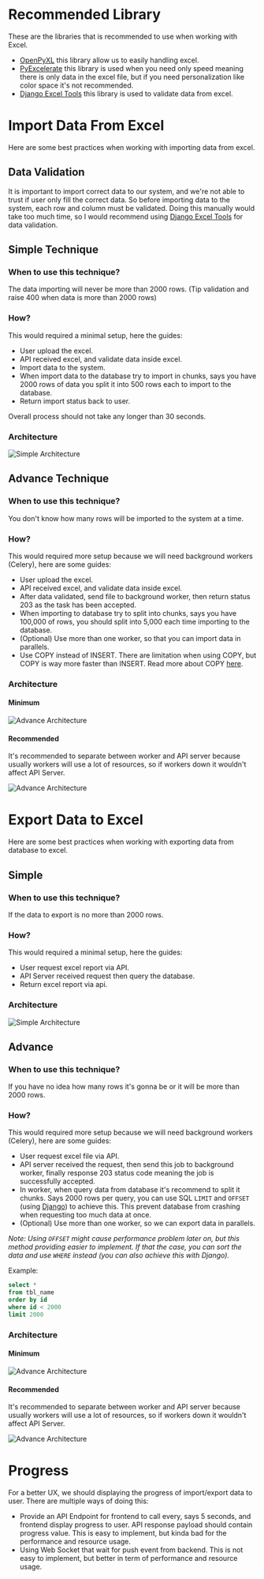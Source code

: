 # Recommended Library

These are the libraries that is recommended to use when working with Excel.

- [OpenPyXL](https://openpyxl.readthedocs.io/en/stable/) this library allow us to
easily handling excel.
- [PyExcelerate](https://github.com/kz26/PyExcelerate) this library is used when
you need only speed meaning there is only data in the excel file, but if you need
personalization like color space it's not recommended.
- [Django Excel Tools](https://github.com/NorakGithub/django-excel-tools) this library
is used to validate data from excel.

# Import Data From Excel

Here are some best practices when working with importing data from excel.

## Data Validation

It is important to import correct data to our system, and we're not able to
trust if user only fill the correct data. So before importing data to the system,
each row and column must be validated. Doing this manually would take
too much time, so I would recommend using [Django Excel Tools](https://github.com/NorakGithub/django-excel-tools) for data validation.

## Simple Technique

### When to use this technique?

The data importing will never be more than 2000 rows. (Tip validation and raise
400 when data is more than 2000 rows)

### How?

This would required a minimal setup, here the guides:

- User upload the excel.
- API received excel, and validate data inside excel.
- Import data to the system.
- When import data to the database try to import in chunks, says you have 2000
rows of data you split it into 500 rows each to import to the database.
- Return import status back to user.

Overall process should not take any longer than 30 seconds.

### Architecture

![Simple Architecture](img/simple-architecture.jpeg)

## Advance Technique

### When to use this technique?

You don't know how many rows will be imported to the system at a time.

### How?

This would required more setup because we will need background workers (Celery),
here are some guides:

- User upload the excel.
- API received excel, and validate data inside excel.
- After data validated, send file to background worker, then return status 203 as
the task has been accepted.
- When importing to database try to split into chunks, says you have 100,000 of
rows, you should split into 5,000 each time importing to the database.
- (Optional) Use more than one worker, so that you can import data in parallels.
- Use COPY instead of INSERT. There are limitation when using COPY, but COPY is
way more faster than INSERT. Read more about COPY [here](https://www.postgresql.org/docs/9.2/sql-copy.html).

### Architecture

#### Minimum

![Advance Architecture](img/advance-minimum-architecture.png)

#### Recommended

It's recommended to separate between worker and API server because usually workers
will use a lot of resources, so if workers down it wouldn't affect API Server.

![Advance Architecture](img/advance-recommended-architecture.png)

# Export Data to Excel

Here are some best practices when working with exporting data from database to
excel.

## Simple

### When to use this technique?

If the data to export is no more than 2000 rows.

### How?

This would required a minimal setup, here the guides:

- User request excel report via API.
- API Server received request then query the database.
- Return excel report via api.

### Architecture

![Simple Architecture](img/simple-architecture.jpeg)

## Advance

### When to use this technique?

If you have no idea how many rows it's gonna be or it will be more than 2000 rows.

### How?

This would required more setup because we will need background workers (Celery),
here are some guides:

- User request excel file via API.
- API server received the request, then send this job to background worker,
finally response 203 status code meaning the job is successfully accepted.
- In worker, when query data from database it's recommend to split it chunks.
Says 2000 rows per query, you can use SQL `LIMIT` and `OFFSET` (using [Django](https://docs.djangoproject.com/en/3.1/topics/db/queries/#limiting-querysets)) to achieve this.
This prevent database from crashing when requesting too much data at once.
- (Optional) Use more than one worker, so we can export data in parallels.

*Note: Using `OFFSET` might cause performance problem later on, but this method
providing easier to implement. If that the case, you can sort the data and use
`WHERE` instead (you can also achieve this with Django).*

Example:

```sql
select *
from tbl_name
order by id
where id < 2000
limit 2000
```

### Architecture

#### Minimum

![Advance Architecture](img/advance-minimum-architecture.png)

#### Recommended

It's recommended to separate between worker and API server because usually workers
will use a lot of resources, so if workers down it wouldn't affect API Server.

![Advance Architecture](img/advance-recommended-architecture.png)

# Progress

For a better UX, we should displaying the progress of import/export data to user.
There are multiple ways of doing this:

- Provide an API Endpoint for frontend to call every, says 5 seconds, and frontend display progress to user.
API response payload should contain progress value. This is easy to implement, but kinda
bad for the performance and resource usage.
- Using Web Socket that wait for push event from backend. This is not easy to implement, but better in term
of performance and resource usage.
